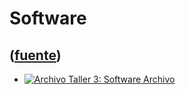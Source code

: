 # Software
([fuente](https://campus.exactas.uba.ar/course/view.php?id=1028&section=5))
---
  - [![Archivo](https://campus.exactas.uba.ar/theme/image.php/magazine/core/1462913092/f/archive) Taller 3: Software  Archivo](https://campus.exactas.uba.ar/mod/resource/view.php?id=60411)

